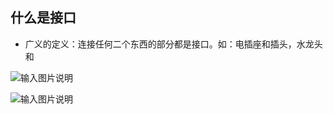 ## 什么是接口

- 广义的定义：连接任何二个东西的部分都是接口。如：电插座和插头，水龙头和

![输入图片说明](assets/image1.png)

![输入图片说明](assets/image2.png)